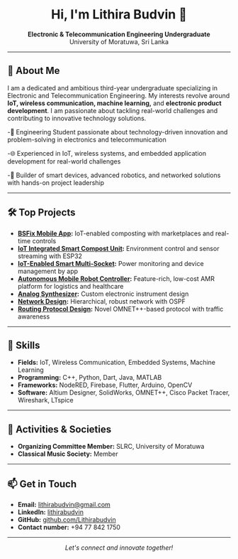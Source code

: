 <h1 align="center">Hi, I'm Lithira Budvin 👋</h1>
<p align="center">
  <b>Electronic & Telecommunication Engineering Undergraduate</b><br>
  University of Moratuwa, Sri Lanka
</p>

---

## 🚀 About Me

I am a dedicated and ambitious third-year undergraduate specializing in Electronic and Telecommunication Engineering. My interests revolve around **IoT, wireless communication, machine learning,** and **electronic product development**. I am passionate about tackling real-world challenges and contributing to innovative technology solutions.

-🔬 Engineering Student passionate about technology-driven innovation and problem-solving in electronics and telecommunication

-🌐 Experienced in IoT, wireless systems, and embedded application development for real-world challenges

-🤖 Builder of smart devices, advanced robotics, and networked solutions with hands-on project leadership

---


## 🛠️ Top Projects

- **[BSFix Mobile App](https://github.com/Lithirabudvin/zypher-mobileApp):** IoT-enabled composting with marketplaces and real-time controls
- **[IoT Integrated Smart Compost Unit](https://github.com/Lithirabudvin/Zypher-Hardware):** Environment control and sensor streaming with ESP32
- **[IoT-Enabled Smart Multi-Socket](https://github.com/Lithirabudvin/EN1190-EngineeringDesignProject):** Power monitoring and device management by app
- **[Autonomous Mobile Robot Controller](https://github.com/AMR-Platform):** Feature-rich, low-cost AMR platform for logistics and healthcare
- **[Analog Synthesizer](https://github.com/Lithirabudvin/Analog-Synthesizer):** Custom electronic instrument design
- **[Network Design](https://github.com/Lithirabudvin/Network-Design):** Hierarchical, robust network with OSPF
- **[Routing Protocol Design](https://github.com/Lithirabudvin/Routing-Protocol-Design):** Novel OMNET++-based protocol with traffic awareness

---

## 💼 Skills

- **Fields:** IoT, Wireless Communication, Embedded Systems, Machine Learning
- **Programming:** C++, Python, Dart, Java, MATLAB
- **Frameworks:** NodeRED, Firebase, Flutter, Arduino, OpenCV
- **Software:** Altium Designer, SolidWorks, OMNET++, Cisco Packet Tracer, Wireshark, LTspice

---

## 🎵 Activities & Societies

- **Organizing Committee Member:** SLRC, University of Moratuwa
- **Classical Music Society:** Member

---

## 📫 Get in Touch

- **Email:** lithirabudvin@gmail.com
- **LinkedIn:** [lithirabudvin](https://www.linkedin.com/in/lithira-budvin-1a78782ab)
- **GitHub:** [github.com/Lithirabudvin](https://github.com/Lithirabudvin)
- **Contact number:** +94 77 842 1750
---

<p align="center">
  <i>Let's connect and innovate together!</i>
</p>
